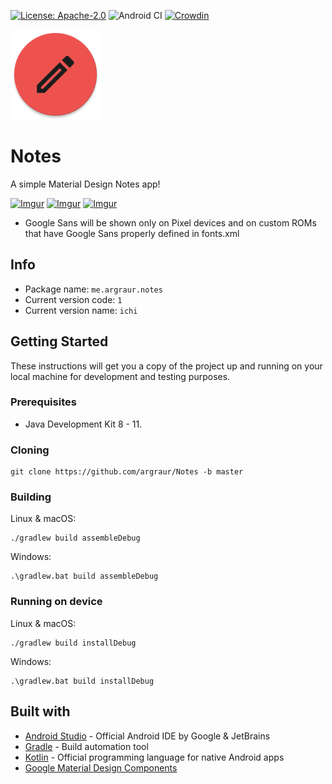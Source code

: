 [![License: Apache-2.0](https://img.shields.io/badge/License-Apache%202.0-yellow.svg)](http://www.apache.org/licenses/LICENSE-2.0)
![Android CI](https://github.com/argraur/Notes/workflows/Android%20CI/badge.svg)
[![Crowdin](https://badges.crowdin.net/meargraurnotes/localized.svg)](https://crowdin.com/project/meargraurnotes)

![Logo](https://github.com/argraur/Notes/raw/master/app/src/main/res/mipmap-xxhdpi/ic_launcher_round.png)
# Notes

A simple Material Design Notes app!

[![Imgur](https://i.imgur.com/t5GITkRm.png)](https://i.imgur.com/t5GITkR.png) [![Imgur](https://i.imgur.com/yZX1u5qm.png)](https://i.imgur.com/yZX1u5q.png) [![Imgur](https://i.imgur.com/X0SKaYOm.png)](https://i.imgur.com/X0SKaYO.png)

* Google Sans will be shown only on Pixel devices and on custom ROMs that have Google Sans properly defined in fonts.xml

## Info
* Package name: `me.argraur.notes`
* Current version code: `1`
* Current version name: `ichi`

## Getting Started

These instructions will get you a copy of the project up and running on your local machine for development and testing purposes.

### Prerequisites

* Java Development Kit 8 - 11.

### Cloning

```
git clone https://github.com/argraur/Notes -b master
```

### Building

Linux & macOS:
```
./gradlew build assembleDebug
```

Windows:
```
.\gradlew.bat build assembleDebug
```

### Running on device

Linux & macOS:
```
./gradlew build installDebug
```

Windows:
```
.\gradlew.bat build installDebug
```

## Built with

* [Android Studio](https://developer.android.com/studio) - Official Android IDE by Google & JetBrains
* [Gradle](https://github.com/gradle/gradle) - Build automation tool
* [Kotlin](https://kotlinlang.org/) - Official programming language for native Android apps
* [Google Material Design Components](https://material.io/develop/android/docs/getting-started/) 

